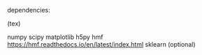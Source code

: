 dependencies:

(tex)

numpy
scipy
matplotlib
h5py
hmf <https://hmf.readthedocs.io/en/latest/index.html>
sklearn (optional)
